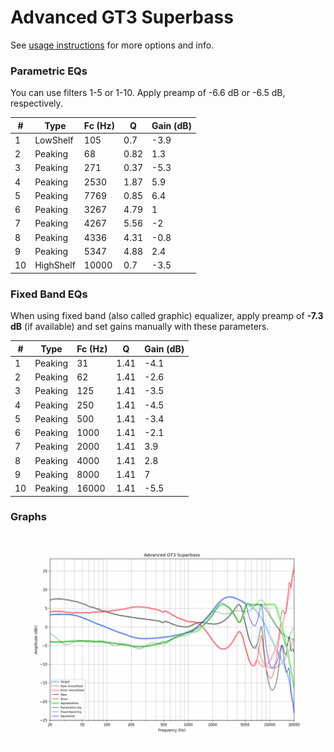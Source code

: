 # Advanced GT3 Superbass
See [usage instructions](https://github.com/jaakkopasanen/AutoEq#usage) for more options and info.

### Parametric EQs
You can use filters 1-5 or 1-10. Apply preamp of -6.6 dB or -6.5 dB, respectively.

|   # | Type      |   Fc (Hz) |    Q |   Gain (dB) |
|-----|-----------|-----------|------|-------------|
|   1 | LowShelf  |       105 | 0.7  |        -3.9 |
|   2 | Peaking   |        68 | 0.82 |         1.3 |
|   3 | Peaking   |       271 | 0.37 |        -5.3 |
|   4 | Peaking   |      2530 | 1.87 |         5.9 |
|   5 | Peaking   |      7769 | 0.85 |         6.4 |
|   6 | Peaking   |      3267 | 4.79 |         1   |
|   7 | Peaking   |      4267 | 5.56 |        -2   |
|   8 | Peaking   |      4336 | 4.31 |        -0.8 |
|   9 | Peaking   |      5347 | 4.88 |         2.4 |
|  10 | HighShelf |     10000 | 0.7  |        -3.5 |

### Fixed Band EQs
When using fixed band (also called graphic) equalizer, apply preamp of **-7.3 dB** (if available) and set gains manually with these parameters.

|   # | Type    |   Fc (Hz) |    Q |   Gain (dB) |
|-----|---------|-----------|------|-------------|
|   1 | Peaking |        31 | 1.41 |        -4.1 |
|   2 | Peaking |        62 | 1.41 |        -2.6 |
|   3 | Peaking |       125 | 1.41 |        -3.5 |
|   4 | Peaking |       250 | 1.41 |        -4.5 |
|   5 | Peaking |       500 | 1.41 |        -3.4 |
|   6 | Peaking |      1000 | 1.41 |        -2.1 |
|   7 | Peaking |      2000 | 1.41 |         3.9 |
|   8 | Peaking |      4000 | 1.41 |         2.8 |
|   9 | Peaking |      8000 | 1.41 |         7   |
|  10 | Peaking |     16000 | 1.41 |        -5.5 |

### Graphs
![](./Advanced%20GT3%20Superbass.png)
